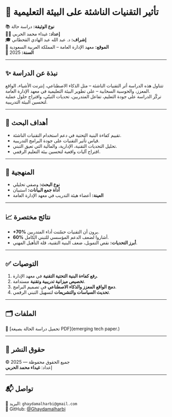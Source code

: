 # 🧠 تأثير التقنيات الناشئة على البيئة التعليمية

📚 **نوع الوثيقة:** دراسة حالة  
👩‍💻 **إعداد:** غيداء محمد الحربي  
🎓 **إشراف:** د. عبد الله عبد الهادي القحطاني  
📍 **الموقع:** معهد الإدارة العامة – المملكة العربية السعودية  
📅 **السنة:** 2025

---

## ✨ نبذة عن الدراسة

تتناول هذه الدراسة أثر التقنيات الناشئة – مثل الذكاء الاصطناعي، إنترنت الأشياء، الواقع المعزز، والحوسبة السحابية – على تطوير البيئة التعليمية في معهد الإدارة العامة.  
تركّز الدراسة على جودة التعليم، تفاعل المتدربين، تحديات التبنّي، واقتراح حلول عملية لتحسين البيئة التدريبية.

---

## 🎯 أهداف البحث

- تقييم كفاءة البنية التحتية في دعم استخدام التقنيات الناشئة.
- قياس تأثير التقنيات على جودة البرامج التدريبية.
- تحليل التحديات التقنية، الإدارية، والمالية التي تعيق التبني.
- اقتراح آليات واقعية لتحسين بيئة التعليم الرقمي.

---

## 🧪 المنهجية

- **نوع البحث:** وصفي تحليلي
- **أداة جمع البيانات:** استبيان
- **العينة:** أعضاء هيئة التدريب في معهد الإدارة العامة

---

## 📈 نتائج مختصرة

- **+70%** يرون أن التقنيات حسّنت أداء المتدربين.
- **60%** أشاروا لضعف الدعم المؤسسي للتبني الكامل.
- **أبرز التحديات:** نقص التمويل، ضعف البنية التقنية، قلة التأهيل المهني.

---

## ✅ التوصيات

1. **رفع كفاءة البنية التحتية التقنية** في معهد الإدارة.
2. **تخصيص ميزانية تدريبية وتقنية** مستدامة.
3. **دمج الواقع المعزز والذكاء الاصطناعي** في تصميم البرامج.
4. **تحديث السياسات والتشريعات** لتسهيل التبني الرقمي.

---

## 🗂 الملفات

📄 [تحميل دراسة الحالة بصيغة PDF](emerging tech paper.)

---

## 📝 حقوق النشر

© 2025 — جميع الحقوق محفوظة  
إعداد: **غيداء محمد الحربي**

---

## 📬 تواصل

📧 البريد: `ghaydamalharbi@gmail.com`   
🔗 GitHub: [@Ghaydamalharbi](https://github.com/Ghaydamalharbi)
